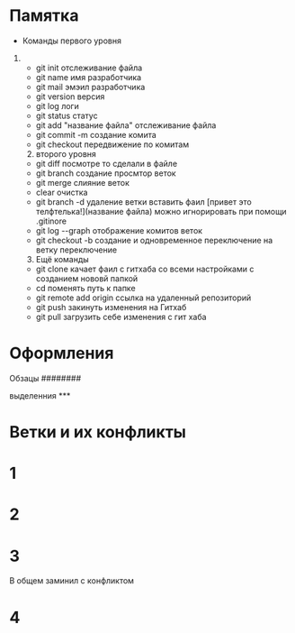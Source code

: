 # Памятка 
* Команды первого  уровня 
1.  * git init отслеживание файла
    * git name имя разработчика
    *  git mail эмэил разработчика
    * git version версия
    * git log  логи
    * git status статус
    * git add "название файла" отслеживание файла
    * git commit -m создание комита
    * git checkout  передвижение по комитам
    2. второго уровня 
    * git diff посмотре то сделали в файле
    * git branch создание просмтор веток 
    * git merge слияние веток
    * clear очистка 
    * git branch -d удаление ветки 
    вставить фаил [привет это телфтелька!](название файла)
    можно игнорировать при помощи .gitinore 
    * git log --graph отображение комитов веток
    * git checkout -b создание и одновременное переключение на ветку  переключение 


    3. Ещё команды
    * git clone качает  фаил с гитхаба со всеми настройками с созданием нововй папкой
    * cd поменять путь к папке 
    * git remote add origin ссылка на удаленный репозиторий
    * git push закинуть изменения на Гитхаб
    * git pull загрузить себе изменения с гит хаба
    
# Оформления 
Обзацы ########

 выделенния ***

# Ветки и их конфликты 

# 1 


# 2


# 3 
В общем заминил с конфликтом

# 4 

